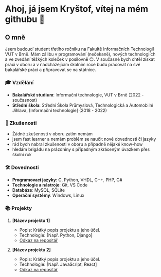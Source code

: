 # Ahoj, já jsem Kryštof, vítej na mém githubu 👋

## O mně

Jsem budoucí student třetího ročníku na Fakultě Informačních Technologií VUT v Brně. Mám zálibu v programování (nečekaně), nových technologiích a ve zvedání těžkých koleček v posilovně 😉. V současné bych chtěl získat praxi v oboru a v nadcházejícím školním roce budu pracovat na své bakalářské práci a připravovat se na státnice.

### 🎓 Vzdělání

- **Bakalářské studium**: Informační technologie, VUT v Brně (2022 - současnost)
- **Střední škola**: Střední Škola Průmyslová, Technologická a Automobilní Jihlava, [Informační technologie] (2018 - 2022)

### 💼 Zkušenosti

- Žádné zkušenosti v oboru zatím nemám
- jsem fast learner a nemám problém se naučit nové dovednosti či jazyky
- rád bych nabral zkušenosti v oboru a případně nějaké know-how
- hledám brigádu na prázdniny s případným zkráceným úvazkem přes školní rok

### 🛠️ Dovednosti

- **Programovací jazyky**: C, Python, VHDL, C++, PHP, C#
- **Technologie a nástroje**: Git, VS Code
- **Databáze**: MySQL, SQLite
- **Operační systémy**: Windows, Linux

### 📚 Projekty

1. **[Název projektu 1]**
   - Popis: Krátký popis projektu a jeho účel.
   - Technologie: [Např. Python, Django]
   - [Odkaz na repositář](https://github.com/uzivatelskejmeno/projekt1)

2. **[Název projektu 2]**
   - Popis: Krátký popis projektu a jeho účel.
   - Technologie: [Např. JavaScript, React]
   - [Odkaz na repositář](https://github.com/uzivatelskejmeno/projekt2)
